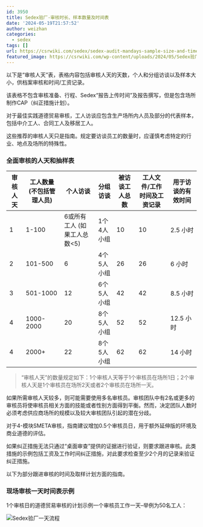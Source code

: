 ```yaml
---
id: 3950
title: Sedex验厂-审核时长、样本数量及时间表
date: '2024-05-19T21:57:52'
author: weizhan
categories:
  - sedex
tags: []
url: https://csrwiki.com/sedex/sedex-audit-mandays-sample-size-and-timeline
featured_image: https://csrwiki.com/wp-content/uploads/2024/05/Sedex验厂一天流程.webp
---
```


以下是“审核人天”表，表格内容包括审核人天的天数，个人和分组访谈以及样本大小，供档案审核和时间/工资记录。

该表格不包含审核准备、行程、Sedex“报告上传时间”及报告撰写，但是包含场所制作CAP（纠正措施计划）。

对于最佳实践道德贸易审核，工人访谈应包含生产场所内人员及部分的代表样本，包括中介工人、合同工人及移居工人。

这些推荐的审核人天只是指南。规定要访谈员工的数量时，应谨慎考虑特定的行业、地点及场所的特殊性。

### 全面审核的人天和抽样表

| 审核人天 | 工人数量 (不包括管理人员) | 个人访谈              | 分组访谈   | 被访谈工人总数 | 工人文件/工作时间及工资记录 | 用于访谈的有效时间 |
| ---- | -------------- | ----------------- | ------ | ------- | -------------- | --------- |
| 1    | 1-100          | 6或所有工人 (如果工人总数<5) | 1个4人小组 | 10      | 10             | 2.5 小时    |
| 2    | 101-500        | 6                 | 4个5人小组 | 26      | 26             | 6 小时      |
| 3    | 501-1000       | 12                | 6个5人小组 | 42      | 42             | 8.5 小时    |
| 4    | 1000-2000      | 20                | 8个5人小组 | 52      | 52             | 12.5 小时   |
| 4    | 2000+          | 22                | 8个5人小组 | 62      | 62             | 14 小时     |

> “审核人天”的数量规定如下：1个审核人天等于1个审核员在场所1日；2个审核人天是1个审核员在场所2天或者2个审核员在场所一天。

如果所需审核人天较多，则可能需要使用多名审核员。审核团队中有2名或更多的审核员将使审核员相关方面的技能或者性别方面得到平衡。然而，决定团队人数时必须考虑供应商场所的规模以及较大审核团队引起的潜在分歧。

对于4-模块SMETA审核，指南建议增加0.5个审核员日，用于额外延伸版的环境及商业道德的评估。

如果纠正措施无法只通过“桌面审查”提供的证据进行验证，则要求跟进审核。此类措施的示例包括工资及工作时间纠正措施，对此要求检查至少2个月的记录来验证纠正措施。

以下为部分跟进审核的时间及取样计划方面的指南。

### 现场审核一天时间表示例

1个审核日的道德贸易审核的计划示例一个审核员工作一天–举例为50名工人：

![Sedex验厂一天流程](https://csrwiki.com/wp-content/uploads/2024/05/Sedex验厂一天流程.webp)
